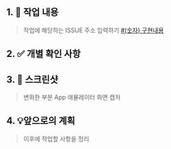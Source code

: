 ## 1. 📄 작업 내용
> 작업에 해당하는 ISSUE 주소 입력하기
[#(숫자) 구현내용](주소입력)

## 2. ✅ 개별 확인 사항

## 3. 📸 스크린샷
> 변화한 부분 App 애뮬레이터 화면 캡처

## 4. 💡앞으로의 계획
> 이후에 작업할 사항을 정리
